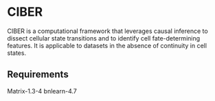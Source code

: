 # CIBER

CIBER is a computational framework that leverages causal inference to dissect cellular state transitions and to identify cell fate-determining features. It is applicable to datasets in the absence of continuity in cell states.

## Requirements
Matrix-1.3-4
bnlearn-4.7
